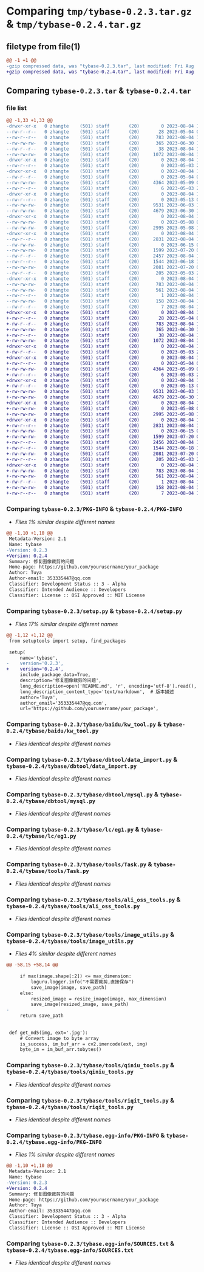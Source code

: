 # Comparing `tmp/tybase-0.2.3.tar.gz` & `tmp/tybase-0.2.4.tar.gz`

## filetype from file(1)

```diff
@@ -1 +1 @@
-gzip compressed data, was "tybase-0.2.3.tar", last modified: Fri Aug  4 16:34:34 2023, max compression
+gzip compressed data, was "tybase-0.2.4.tar", last modified: Fri Aug  4 16:36:35 2023, max compression
```

## Comparing `tybase-0.2.3.tar` & `tybase-0.2.4.tar`

### file list

```diff
@@ -1,33 +1,33 @@
-drwxr-xr-x   0 zhangte    (501) staff       (20)        0 2023-08-04 16:34:34.390956 tybase-0.2.3/
--rw-r--r--   0 zhangte    (501) staff       (20)       28 2023-05-04 00:02:42.000000 tybase-0.2.3/MANIFEST.in
--rw-r--r--   0 zhangte    (501) staff       (20)      783 2023-08-04 16:34:34.390709 tybase-0.2.3/PKG-INFO
--rw-rw-rw-   0 zhangte    (501) staff       (20)      365 2023-06-30 10:18:02.000000 tybase-0.2.3/README.md
--rw-r--r--   0 zhangte    (501) staff       (20)       38 2023-08-04 16:34:34.391099 tybase-0.2.3/setup.cfg
--rw-rw-rw-   0 zhangte    (501) staff       (20)     1072 2023-08-04 16:34:28.000000 tybase-0.2.3/setup.py
-drwxr-xr-x   0 zhangte    (501) staff       (20)        0 2023-08-04 16:34:34.381256 tybase-0.2.3/tybase/
--rw-r--r--   0 zhangte    (501) staff       (20)        0 2023-05-03 23:43:39.000000 tybase-0.2.3/tybase/__init__.py
-drwxr-xr-x   0 zhangte    (501) staff       (20)        0 2023-08-04 16:34:34.383901 tybase-0.2.3/tybase/baidu/
--rw-r--r--   0 zhangte    (501) staff       (20)        0 2023-05-04 01:26:22.000000 tybase-0.2.3/tybase/baidu/__init__.py
--rw-rw-rw-   0 zhangte    (501) staff       (20)     4364 2023-05-09 03:46:53.000000 tybase-0.2.3/tybase/baidu/kw_tool.py
--rw-r--r--   0 zhangte    (501) staff       (20)        6 2023-05-03 23:45:43.000000 tybase-0.2.3/tybase/datatest.txt
-drwxr-xr-x   0 zhangte    (501) staff       (20)        0 2023-08-04 16:34:34.385623 tybase-0.2.3/tybase/dbtool/
--rw-r--r--   0 zhangte    (501) staff       (20)        0 2023-05-13 02:41:28.000000 tybase-0.2.3/tybase/dbtool/__init__.py
--rw-rw-rw-   0 zhangte    (501) staff       (20)     9531 2023-06-03 13:29:25.000000 tybase-0.2.3/tybase/dbtool/data_import.py
--rw-rw-rw-   0 zhangte    (501) staff       (20)     4679 2023-06-30 10:14:32.000000 tybase-0.2.3/tybase/dbtool/mysql.py
-drwxr-xr-x   0 zhangte    (501) staff       (20)        0 2023-08-04 16:34:34.386757 tybase-0.2.3/tybase/lc/
--rw-rw-rw-   0 zhangte    (501) staff       (20)        0 2023-05-08 08:41:12.000000 tybase-0.2.3/tybase/lc/__init__.py
--rw-rw-rw-   0 zhangte    (501) staff       (20)     2995 2023-05-08 10:37:41.000000 tybase-0.2.3/tybase/lc/eg1.py
-drwxr-xr-x   0 zhangte    (501) staff       (20)        0 2023-08-04 16:34:34.390090 tybase-0.2.3/tybase/tools/
--rw-r--r--   0 zhangte    (501) staff       (20)     2831 2023-08-04 15:56:07.000000 tybase-0.2.3/tybase/tools/Task.py
--rw-rw-rw-   0 zhangte    (501) staff       (20)        0 2023-06-15 03:29:17.000000 tybase-0.2.3/tybase/tools/__init__.py
--rw-rw-rw-   0 zhangte    (501) staff       (20)     1599 2023-07-20 05:49:19.000000 tybase-0.2.3/tybase/tools/ali_oss_tools.py
--rw-r--r--   0 zhangte    (501) staff       (20)     2457 2023-08-04 16:34:01.000000 tybase-0.2.3/tybase/tools/image_utils.py
--rw-r--r--   0 zhangte    (501) staff       (20)     1544 2023-06-18 14:18:28.000000 tybase-0.2.3/tybase/tools/qiniu_tools.py
--rw-rw-rw-   0 zhangte    (501) staff       (20)     2081 2023-07-20 05:55:08.000000 tybase-0.2.3/tybase/tools/riqit_tools.py
--rw-r--r--   0 zhangte    (501) staff       (20)      205 2023-05-03 23:46:43.000000 tybase-0.2.3/tybase/tytest.py
-drwxr-xr-x   0 zhangte    (501) staff       (20)        0 2023-08-04 16:34:34.383349 tybase-0.2.3/tybase.egg-info/
--rw-rw-rw-   0 zhangte    (501) staff       (20)      783 2023-08-04 16:34:34.000000 tybase-0.2.3/tybase.egg-info/PKG-INFO
--rw-rw-rw-   0 zhangte    (501) staff       (20)      561 2023-08-04 16:34:34.000000 tybase-0.2.3/tybase.egg-info/SOURCES.txt
--rw-r--r--   0 zhangte    (501) staff       (20)        1 2023-08-04 16:34:34.000000 tybase-0.2.3/tybase.egg-info/dependency_links.txt
--rw-rw-rw-   0 zhangte    (501) staff       (20)      158 2023-08-04 16:34:34.000000 tybase-0.2.3/tybase.egg-info/requires.txt
--rw-r--r--   0 zhangte    (501) staff       (20)        7 2023-08-04 16:34:34.000000 tybase-0.2.3/tybase.egg-info/top_level.txt
+drwxr-xr-x   0 zhangte    (501) staff       (20)        0 2023-08-04 16:36:35.524077 tybase-0.2.4/
+-rw-r--r--   0 zhangte    (501) staff       (20)       28 2023-05-04 00:02:42.000000 tybase-0.2.4/MANIFEST.in
+-rw-r--r--   0 zhangte    (501) staff       (20)      783 2023-08-04 16:36:35.523672 tybase-0.2.4/PKG-INFO
+-rw-rw-rw-   0 zhangte    (501) staff       (20)      365 2023-06-30 10:18:02.000000 tybase-0.2.4/README.md
+-rw-r--r--   0 zhangte    (501) staff       (20)       38 2023-08-04 16:36:35.524218 tybase-0.2.4/setup.cfg
+-rw-rw-rw-   0 zhangte    (501) staff       (20)     1072 2023-08-04 16:36:25.000000 tybase-0.2.4/setup.py
+drwxr-xr-x   0 zhangte    (501) staff       (20)        0 2023-08-04 16:36:35.509288 tybase-0.2.4/tybase/
+-rw-r--r--   0 zhangte    (501) staff       (20)        0 2023-05-03 23:43:39.000000 tybase-0.2.4/tybase/__init__.py
+drwxr-xr-x   0 zhangte    (501) staff       (20)        0 2023-08-04 16:36:35.512538 tybase-0.2.4/tybase/baidu/
+-rw-r--r--   0 zhangte    (501) staff       (20)        0 2023-05-04 01:26:22.000000 tybase-0.2.4/tybase/baidu/__init__.py
+-rw-rw-rw-   0 zhangte    (501) staff       (20)     4364 2023-05-09 03:46:53.000000 tybase-0.2.4/tybase/baidu/kw_tool.py
+-rw-r--r--   0 zhangte    (501) staff       (20)        6 2023-05-03 23:45:43.000000 tybase-0.2.4/tybase/datatest.txt
+drwxr-xr-x   0 zhangte    (501) staff       (20)        0 2023-08-04 16:36:35.514631 tybase-0.2.4/tybase/dbtool/
+-rw-r--r--   0 zhangte    (501) staff       (20)        0 2023-05-13 02:41:28.000000 tybase-0.2.4/tybase/dbtool/__init__.py
+-rw-rw-rw-   0 zhangte    (501) staff       (20)     9531 2023-06-03 13:29:25.000000 tybase-0.2.4/tybase/dbtool/data_import.py
+-rw-rw-rw-   0 zhangte    (501) staff       (20)     4679 2023-06-30 10:14:32.000000 tybase-0.2.4/tybase/dbtool/mysql.py
+drwxr-xr-x   0 zhangte    (501) staff       (20)        0 2023-08-04 16:36:35.516012 tybase-0.2.4/tybase/lc/
+-rw-rw-rw-   0 zhangte    (501) staff       (20)        0 2023-05-08 08:41:12.000000 tybase-0.2.4/tybase/lc/__init__.py
+-rw-rw-rw-   0 zhangte    (501) staff       (20)     2995 2023-05-08 10:37:41.000000 tybase-0.2.4/tybase/lc/eg1.py
+drwxr-xr-x   0 zhangte    (501) staff       (20)        0 2023-08-04 16:36:35.522785 tybase-0.2.4/tybase/tools/
+-rw-r--r--   0 zhangte    (501) staff       (20)     2831 2023-08-04 15:56:07.000000 tybase-0.2.4/tybase/tools/Task.py
+-rw-rw-rw-   0 zhangte    (501) staff       (20)        0 2023-06-15 03:29:17.000000 tybase-0.2.4/tybase/tools/__init__.py
+-rw-rw-rw-   0 zhangte    (501) staff       (20)     1599 2023-07-20 05:49:19.000000 tybase-0.2.4/tybase/tools/ali_oss_tools.py
+-rw-r--r--   0 zhangte    (501) staff       (20)     2456 2023-08-04 16:36:29.000000 tybase-0.2.4/tybase/tools/image_utils.py
+-rw-r--r--   0 zhangte    (501) staff       (20)     1544 2023-06-18 14:18:28.000000 tybase-0.2.4/tybase/tools/qiniu_tools.py
+-rw-rw-rw-   0 zhangte    (501) staff       (20)     2081 2023-07-20 05:55:08.000000 tybase-0.2.4/tybase/tools/riqit_tools.py
+-rw-r--r--   0 zhangte    (501) staff       (20)      205 2023-05-03 23:46:43.000000 tybase-0.2.4/tybase/tytest.py
+drwxr-xr-x   0 zhangte    (501) staff       (20)        0 2023-08-04 16:36:35.511512 tybase-0.2.4/tybase.egg-info/
+-rw-rw-rw-   0 zhangte    (501) staff       (20)      783 2023-08-04 16:36:35.000000 tybase-0.2.4/tybase.egg-info/PKG-INFO
+-rw-rw-rw-   0 zhangte    (501) staff       (20)      561 2023-08-04 16:36:35.000000 tybase-0.2.4/tybase.egg-info/SOURCES.txt
+-rw-r--r--   0 zhangte    (501) staff       (20)        1 2023-08-04 16:36:35.000000 tybase-0.2.4/tybase.egg-info/dependency_links.txt
+-rw-rw-rw-   0 zhangte    (501) staff       (20)      158 2023-08-04 16:36:35.000000 tybase-0.2.4/tybase.egg-info/requires.txt
+-rw-r--r--   0 zhangte    (501) staff       (20)        7 2023-08-04 16:36:35.000000 tybase-0.2.4/tybase.egg-info/top_level.txt
```

### Comparing `tybase-0.2.3/PKG-INFO` & `tybase-0.2.4/PKG-INFO`

 * *Files 1% similar despite different names*

```diff
@@ -1,10 +1,10 @@
 Metadata-Version: 2.1
 Name: tybase
-Version: 0.2.3
+Version: 0.2.4
 Summary: 修复图像裁剪的问题
 Home-page: https://github.com/yourusername/your_package
 Author: Tuya
 Author-email: 353335447@qq.com
 Classifier: Development Status :: 3 - Alpha
 Classifier: Intended Audience :: Developers
 Classifier: License :: OSI Approved :: MIT License
```

### Comparing `tybase-0.2.3/setup.py` & `tybase-0.2.4/setup.py`

 * *Files 17% similar despite different names*

```diff
@@ -1,12 +1,12 @@
 from setuptools import setup, find_packages
 
 setup(
     name='tybase',
-    version='0.2.3',
+    version='0.2.4',
     include_package_data=True,
     description='修复图像裁剪的问题',
     long_description=open('README.md', 'r', encoding='utf-8').read(),
     long_description_content_type='text/markdown',  # 版本描述
     author='Tuya',
     author_email='353335447@qq.com',
     url='https://github.com/yourusername/your_package',
```

### Comparing `tybase-0.2.3/tybase/baidu/kw_tool.py` & `tybase-0.2.4/tybase/baidu/kw_tool.py`

 * *Files identical despite different names*

### Comparing `tybase-0.2.3/tybase/dbtool/data_import.py` & `tybase-0.2.4/tybase/dbtool/data_import.py`

 * *Files identical despite different names*

### Comparing `tybase-0.2.3/tybase/dbtool/mysql.py` & `tybase-0.2.4/tybase/dbtool/mysql.py`

 * *Files identical despite different names*

### Comparing `tybase-0.2.3/tybase/lc/eg1.py` & `tybase-0.2.4/tybase/lc/eg1.py`

 * *Files identical despite different names*

### Comparing `tybase-0.2.3/tybase/tools/Task.py` & `tybase-0.2.4/tybase/tools/Task.py`

 * *Files identical despite different names*

### Comparing `tybase-0.2.3/tybase/tools/ali_oss_tools.py` & `tybase-0.2.4/tybase/tools/ali_oss_tools.py`

 * *Files identical despite different names*

### Comparing `tybase-0.2.3/tybase/tools/image_utils.py` & `tybase-0.2.4/tybase/tools/image_utils.py`

 * *Files 4% similar despite different names*

```diff
@@ -58,15 +58,14 @@
 
     if max(image.shape[:2]) <= max_dimension:
         loguru.logger.info("不需要裁剪,直接保存")
         save_image(image, save_path)
     else:
         resized_image = resize_image(image, max_dimension)
         save_image(resized_image, save_path)
-
     return save_path
 
 
 def get_md5(img, ext='.jpg'):
     # Convert image to byte array
     is_success, im_buf_arr = cv2.imencode(ext, img)
     byte_im = im_buf_arr.tobytes()
```

### Comparing `tybase-0.2.3/tybase/tools/qiniu_tools.py` & `tybase-0.2.4/tybase/tools/qiniu_tools.py`

 * *Files identical despite different names*

### Comparing `tybase-0.2.3/tybase/tools/riqit_tools.py` & `tybase-0.2.4/tybase/tools/riqit_tools.py`

 * *Files identical despite different names*

### Comparing `tybase-0.2.3/tybase.egg-info/PKG-INFO` & `tybase-0.2.4/tybase.egg-info/PKG-INFO`

 * *Files 1% similar despite different names*

```diff
@@ -1,10 +1,10 @@
 Metadata-Version: 2.1
 Name: tybase
-Version: 0.2.3
+Version: 0.2.4
 Summary: 修复图像裁剪的问题
 Home-page: https://github.com/yourusername/your_package
 Author: Tuya
 Author-email: 353335447@qq.com
 Classifier: Development Status :: 3 - Alpha
 Classifier: Intended Audience :: Developers
 Classifier: License :: OSI Approved :: MIT License
```

### Comparing `tybase-0.2.3/tybase.egg-info/SOURCES.txt` & `tybase-0.2.4/tybase.egg-info/SOURCES.txt`

 * *Files identical despite different names*

